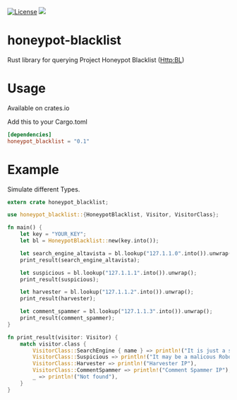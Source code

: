 [![License](http://img.shields.io/badge/license-MIT-blue.svg)](https://github.com/wisespace-io/honeypot-blacklist/blob/master/LICENSE)
[![](https://meritbadge.herokuapp.com/honeypot-blacklist)](https://crates.io/crates/honeypot-blacklist)

# honeypot-blacklist
Rust library for querying Project Honeypot Blacklist ([Http:BL](http://www.projecthoneypot.org/httpbl_api.php))

# Usage

Available on crates.io

Add this to your Cargo.toml

```toml
[dependencies]
honeypot_blacklist = "0.1"
```

# Example

Simulate different Types.

```rust
extern crate honeypot_blacklist;

use honeypot_blacklist::{HoneypotBlacklist, Visitor, VisitorClass};

fn main() {
    let key = "YOUR_KEY";
    let bl = HoneypotBlacklist::new(key.into());

    let search_engine_altavista = bl.lookup("127.1.1.0".into()).unwrap();
    print_result(search_engine_altavista);

    let suspicious = bl.lookup("127.1.1.1".into()).unwrap();
    print_result(suspicious);

    let harvester = bl.lookup("127.1.1.2".into()).unwrap();
    print_result(harvester);

    let comment_spammer = bl.lookup("127.1.1.3".into()).unwrap();
    print_result(comment_spammer);
}

fn print_result(visitor: Visitor) {
    match visitor.class {
        VisitorClass::SearchEngine { name } => println!("It is just a search engine: {}", name),
        VisitorClass::Suspicious => println!("It may be a malicous Robot, not confirmed yet"),
        VisitorClass::Harvester => println!("Harvester IP"),
        VisitorClass::CommentSpammer => println!("Comment Spammer IP"),
        _ => println!("Not found"),
    }
}
```
